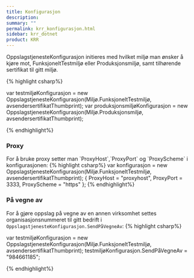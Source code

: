 ```yaml
---
title: Konfigurasjon
description: 
summary: ""
permalink: krr_konfigurasjon.html
sidebar: krr_dotnet
product: KRR
---
```


OppslagstjenesteKonfigurasjon initieres med hvilket miljø man ønsker å kjøre mot, FunksjoneltTestmiljø eller Produksjonsmiljø, samt tilhørende sertifikat til gitt miljø. 

{% highlight csharp%}

var testmiljøKonfigurasjon = new OppslagstjenesteKonfigurasjon(Miljø.FunksjoneltTestmiljø, avsendersertifikatThumbprint);
var produksjonsmiljøKonfigurasjon = new OppslagstjenesteKonfigurasjon(Miljø.Produksjonsmiljø, avsendersertifikatThumbprint);

{% endhighlight%}
<h3 id="proxy">Proxy</h3>
For å bruke proxy setter man `ProxyHost`,`ProxyPort` og `ProxyScheme` i konfigurasjonen:
{% highlight csharp%}
var konfigurasjon = new OppslagstjenesteKonfigurasjon(Miljø.FunksjoneltTestmiljø, avsendersertifikatThumbprint);
{
    ProxyHost = "proxyhost",
    ProxyPort = 3333,
    ProxyScheme = "https"
};
{% endhighlight%}
<h3 id="sendpaavegneav">På vegne av</h3>

For å gjøre oppslag på vegne av en annen virksomhet settes organisasjonsnummeret til gitt bedrift i `OppslagstjenesteKonfigurasjon.SendPåVegneAv`:
{% highlight csharp%}

var testmiljøKonfigurasjon = new OppslagstjenesteKonfigurasjon(Miljø.FunksjoneltTestmiljø, avsendersertifikatThumbprint);
testmiljøKonfigurasjon.SendPåVegneAv = "984661185";

{% endhighlight%}
